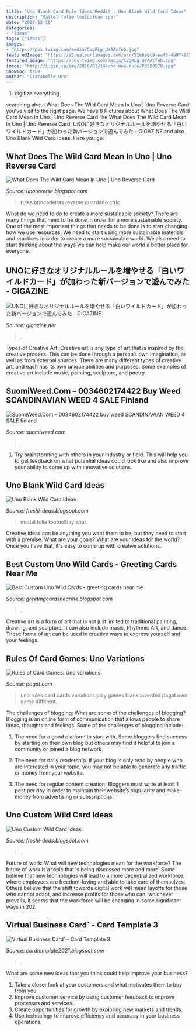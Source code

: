 ```yaml
---
title: "Uno Blank Card Rule Ideas Reddit : Uno Blank Wild Card Ideas"
description: "Mattel folie tootoolbay spar"
date: "2022-12-18"
categories:
- "ideas"
tags: ["ideas"]
images:
- "https://pbs.twimg.com/media/CVgRLg_UYAAcfeb.jpg"
featuredImage: "https://i5.walmartimages.com/asr/51e8e9c9-ea45-4a97-8678-eece30d64d59_1.4b0811fee092b28494806ba20cdd6326.jpeg"
featured_image: "https://pbs.twimg.com/media/CVgRLg_UYAAcfeb.jpg"
image: "http://i.gzn.jp/img/2016/03/14/uno-new-rule/P3500570.jpg"
ShowToc: true
author: "Clarabelle Orn"
---
```



1. digitize everything

	

		
searching about What Does The Wild Card Mean In Uno | Uno Reverse Card you've visit to the right page. We have 8 Pictures about What Does The Wild Card Mean In Uno | Uno Reverse Card like What Does The Wild Card Mean In Uno | Uno Reverse Card, UNOに好きなオリジナルルールを増やせる「白いワイルドカード」が加わった新バージョンで遊んでみた - GIGAZINE and also Uno Blank Wild Card Ideas. Here you go:
		
    
## What Does The Wild Card Mean In Uno | Uno Reverse Card

<img loading=lazy src="https://lh6.googleusercontent.com/proxy/1Y2fhDqcH0pjaKdOVQDZwezkF5OpW_7Zjcf0Y96IttBFqTHNJlVT30hjeXmbxs-hQK9mhTZfhX9WJH7fpnV7_QmrV6s27aemoQP3vXeRipvj2PEtwZo1-u-qJQ=w1200-h630-p-k-no-nu" onerror="this.onerror=null;this.src='https://tse4.mm.bing.net/th?id=OIP.ztft4qUK684eN6FsNBpJbgAAAA&amp;pid=15.1';" alt="What Does The Wild Card Mean In Uno | Uno Reverse Card">

_Source: unoreverse.blogspot.com_

>rules brincadeiras reverse guardado ctrlc. 

	

What do we need to do to create a more sustainable society?
There are many things that need to be done in order for a more sustainable society. One of the most important things that needs to be done is to start changing how we use resources. We need to start using more sustainable materials and practices in order to create a more sustainable world. We also need to start thinking about the ways we can help make our world a better place for everyone.

    
## UNOに好きなオリジナルルールを増やせる「白いワイルドカード」が加わった新バージョンで遊んでみた - GIGAZINE

<img loading=lazy src="http://i.gzn.jp/img/2016/03/14/uno-new-rule/P3500559.jpg" onerror="this.onerror=null;this.src='https://tse1.mm.bing.net/th?id=OIP.qdCcywHr5KvC-gkwpSWlWgHaEK&amp;pid=15.1';" alt="UNOに好きなオリジナルルールを増やせる「白いワイルドカード」が加わった新バージョンで遊んでみた - GIGAZINE">

_Source: gigazine.net_

>. 

	

Types of Creative Art:
Creative art is any type of art that is inspired by the creative process. This can be done through a person’s own imagination, as well as from external sources. There are many different types of creative art, and each has its own unique abilities and purposes. Some examples of creative art include music, painting, sculpture, and poetry.

    
## SuomiWeed.Com – 0034602174422 Buy Weed SCANDINAVIAN WEED 4 SALE Finland

<img loading=lazy src="https://suomiweed.com/wp-content/uploads/2020/07/unnamed-1-300x225.jpg" onerror="this.onerror=null;this.src='https://tse2.mm.bing.net/th?id=OIP.ald78nMrm3zftLVhKBoYRQAAAA&amp;pid=15.1';" alt="SuomiWeed.Com – 0034602174422 buy weed SCANDINAVIAN WEED 4 SALE finland">

_Source: suomiweed.com_

>. 

	

1. Try brainstorming with others in your industry or field. This will help you to get feedback on what potential ideas could look like and also improve your ability to come up with innovative solutions.

    
## Uno Blank Wild Card Ideas

<img loading=lazy src="https://i5.walmartimages.com/asr/51e8e9c9-ea45-4a97-8678-eece30d64d59_1.4b0811fee092b28494806ba20cdd6326.jpeg" onerror="this.onerror=null;this.src='https://tse1.mm.bing.net/th?id=OIP.3gYIZQvYJY_guFG4TTMYvwHaHa&amp;pid=15.1';" alt="Uno Blank Wild Card Ideas">

_Source: freshi-deas.blogspot.com_

>mattel folie tootoolbay spar. 

	

Creative ideas can be anything you want them to be, but they need to start with a premise. What are your goals? What are your ideas for the world? Once you have that, it's easy to come up with creative solutions.

    
## Best Custom Uno Wild Cards - Greeting Cards Near Me

<img loading=lazy src="http://i.gzn.jp/img/2016/03/14/uno-new-rule/P3500570.jpg" onerror="this.onerror=null;this.src='https://tse2.mm.bing.net/th?id=OIP.Fb4HzO3IHa8I-pFd7P29xAHaEK&amp;pid=15.1';" alt="Best Custom Uno Wild Cards - greeting cards near me">

_Source: greetingcardsnearme.blogspot.com_

>. 

	

Creative art is a form of art that is not just limited to traditional painting, drawing, and sculpture. It can also include music, Rhythmic Art, and dance. These forms of art can be used in creative ways to express yourself and your feelings.

    
## Rules Of Card Games: Uno Variations

<img loading=lazy src="http://www.pagat.com/images/invented/UnoDealer.gif" onerror="this.onerror=null;this.src='https://tse1.mm.bing.net/th?id=OIP.IY_nsWviHNP5zwOcSr2Q-gAAAA&amp;pid=15.1';" alt="Rules of Card Games: Uno variations">

_Source: pagat.com_

>uno rules card cards variations play games blank invented pagat own game different. 

	

The challenges of blogging: What are some of the challenges of blogging?
Blogging is an online form of communication that allows people to share ideas, thoughts and feelings. Some of the challenges of blogging include:
1. The need for a good platform to start with. Some bloggers find success by starting on their own blog but others may find it helpful to join a community or joined a blog network.

2. The need for daily readership. If your blog is only read by people who are interested in your topic, you may not be able to generate any traffic or money from your website.

3. The need for regular content creation. Bloggers must write at least 1 post per day in order to maintain their website’s popularity and make money from advertising or subscriptions.

    
## Uno Custom Wild Card Ideas

<img loading=lazy src="https://pbs.twimg.com/media/CVgRLg_UYAAcfeb.jpg" onerror="this.onerror=null;this.src='https://tse4.mm.bing.net/th?id=OIP.ShH_mturzOlG_J7Rnuc1-AHaJ4&amp;pid=15.1';" alt="Uno Custom Wild Card Ideas">

_Source: freshi-deas.blogspot.com_

>. 

	

Future of work: What will new technologies mean for the workforce?
The future of work is a topic that is being discussed more and more. Some believe that new technologies will lead to a more decentralized workforce, where employees are freedom-loving and able to take care of themselves. Others believe that the shift towards digital work will mean layoffs for those who cannot adapt, and increase profits for those who can. whichever prevails, it seems that the workforce will be changing in some significant ways in 202
    
## Virtual Business Card` - Card Template 3

<img loading=lazy src="https://mobipop.co/wp-content/themes/MobiPop/images/MobiPop-Custom-Digital-Business-Card.png" onerror="this.onerror=null;this.src='https://tse2.mm.bing.net/th?id=OIP.A930Z_IxF-dMd_r7daiT-QHaPe&amp;pid=15.1';" alt="Virtual Business Card` - Card Template 3">

_Source: cardtemplate2021.blogspot.com_

>. 

	

What are some new ideas that you think could help improve your business?
1. Take a closer look at your customers and what motivates them to buy from you.
2. Improve customer service by using customer feedback to improve processes and services.
3. Create opportunities for growth by exploring new markets and trends. 
4. Use technology to improve efficiency and accuracy in your business operations.


